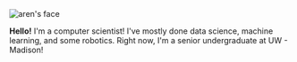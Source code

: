 <img src="face.jpeg" alt="aren's face">

<newline></newline>

<p><strong>Hello!</strong> I'm a computer scientist! I've mostly done data science, machine learning, and some robotics. Right now, I'm a senior undergraduate at UW - Madison!</p>
